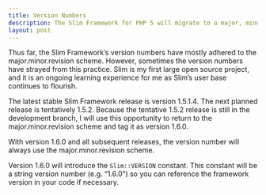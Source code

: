 ```yaml
---
title: Version Numbers
description: The Slim Framework for PHP 5 will migrate to a major, minor, revision versioning scheme
layout: post
---
```


Thus far, the Slim Framework’s version numbers have mostly adhered to the major.minor.revision scheme. However, sometimes the version numbers have strayed from this practice. Slim is my first large open source project, and it is an ongoing learning experience for me as Slim’s user base continues to flourish.

The latest stable Slim Framework release is version 1.5.1.4. The next planned release is tentatively 1.5.2. Because the tentative 1.5.2 release is still in the development branch, I will use this opportunity to return to the major.minor.revision scheme and tag it as version 1.6.0.

With version 1.6.0 and all subsequent releases, the version number will always use the major.minor.revision scheme.

Version 1.6.0 will introduce the `Slim::VERSION` constant. This constant will be a string version number (e.g. “1.6.0”) so you can reference the framework version in your code if necessary.
